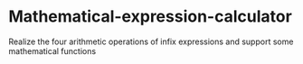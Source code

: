 # Mathematical-expression-calculator
Realize the four arithmetic operations of infix expressions and support some mathematical functions

